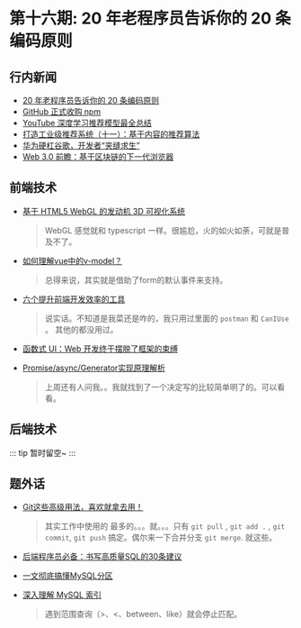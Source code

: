 # 第十六期: 20 年老程序员告诉你的 20 条编码原则

## 行内新闻

- [20 年老程序员告诉你的 20 条编码原则](https://www.infoq.cn/article/VEgR7xkNIYUsSWP9Ohc3)
- [GitHub 正式收购 npm](https://www.infoq.cn/article/oafbML7W8yeBRyT7dl61)
- [YouTube 深度学习推荐模型最全总结](https://www.infoq.cn/article/cNMhcg31lS26TjNURxF0)
- [打造工业级推荐系统（十一）：基于内容的推荐算法](https://www.infoq.cn/article/4X0Qa4cc4ec2ihOpYIEw)
- [华为硬杠谷歌，开发者“夹缝求生”](https://www.infoq.cn/article/laOW9YC56Bmc8AdHBgQ3)
- [Web 3.0 前瞻：基于区块链的下一代浏览器](https://www.infoq.cn/article/8al0rHjvSItXK6Khg6wR)

## 前端技术

- [基于 HTML5 WebGL 的发动机 3D 可视化系统](https://segmentfault.com/a/1190000022064682)
    > WebGL 感觉就和 typescript 一样。很尴尬，火的如火如荼，可就是普及不了。

- [如何理解vue中的v-model？](https://segmentfault.com/a/1190000022064240)
    > 总得来说，其实就是借助了form的默认事件来支持。

- [六个提升前端开发效率的工具](https://www.infoq.cn/article/LAtq1JpE5XNAvC2tx0uu)
    > 说实话。不知道是我菜还是咋的，我只用过里面的 `postman` 和 `CanIUse` 。 其他的都没用过。

- [函数式 UI：Web 开发终于摆脱了框架的束缚](https://www.infoq.cn/article/Mq07yGgEhhW7xASNfEsT)

- [Promise/async/Generator实现原理解析](https://juejin.im/post/5e3b9ae26fb9a07ca714a5cc)
    > 上周还有人问我。。我就找到了一个决定写的比较简单明了的。可以看看。

## 后端技术

::: tip
暂时留空~
:::

## 题外话

- [Git这些高级用法，喜欢就拿去用！](https://segmentfault.com/a/1190000022089114)
    > 其实工作中使用的 最多的。。。就。。。只有  `git pull` , `git add .` , `git commit`, `git push` 搞定。偶尔来一下合并分支 `git merge`. 就这些。

- [后端程序员必备：书写高质量SQL的30条建议](https://juejin.im/post/5e624d156fb9a07ca80ab6f2)
- [一文彻底搞懂MySQL分区](https://segmentfault.com/a/1190000022094776)
- [深入理解 MySQL 索引](https://www.infoq.cn/article/OJKWYykjoyc2YGB0Sj2c)
    > 遇到范围查询（>、<、between、like）就会停止匹配。
